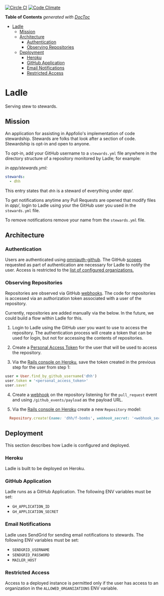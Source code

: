 [![Circle CI](https://circleci.com/gh/appfolio/ladle.svg?style=svg)](https://circleci.com/gh/appfolio/ladle)
[![Code Climate](https://codeclimate.com/github/appfolio/ladle/badges/gpa.svg)](https://codeclimate.com/github/appfolio/ladle)

<!-- START doctoc generated TOC please keep comment here to allow auto update -->
<!-- DON'T EDIT THIS SECTION, INSTEAD RE-RUN doctoc TO UPDATE -->
**Table of Contents**  *generated with [DocToc](https://github.com/thlorenz/doctoc)*

- [Ladle](#ladle)
  - [Mission](#mission)
  - [Architecture](#architecture)
    - [Authentication](#authentication)
    - [Observing Repositories](#observing-repositories)
  - [Deployment](#deployment)
    - [Heroku](#heroku)
    - [GitHub Application](#github-application)
    - [Email Notifications](#email-notifications)
    - [Restricted Access](#restricted-access)

<!-- END doctoc generated TOC please keep comment here to allow auto update -->

# Ladle

Serving stew to stewards.

## Mission

An application for assisting in Appfolio's implementation of code stewardship. Stewards are folks that look after a section of code. Stewardship is opt-in and open to anyone.

To opt-in, add your GitHub username to a `stewards.yml` file anywhere in the directory structure of a repository monitored by Ladle; for example:

  _in app/stewards.yml:_
  ```yaml
  stewards:
    - dhh
  ```

This entry states that `dhh` is a steward of everything under _app/_.

To get notifications anytime any Pull Requests are opened that modify files in _app/_, login to Ladle using your the GitHub user you used in the `stewards.yml` file.

To remove notifications remove your name from the `stewards.yml` file.

## Architecture

### Authentication

Users are authenticated using [omniauth-github](https://github.com/intridea/omniauth-github). The GitHub [scopes](https://developer.github.com/v3/oauth/#scopes) requested as part of authentication are necessary for Ladle to notify the user. Access is restricted to the [list of configured organizations.](#restricted-access)

### Observing Repositories

Repositories are observed via GitHub [webhooks](https://developer.github.com/v3/repos/hooks/). The code for repositories is accessed via an authorization token associated with a user of the repository. 

Currently, repositories are added manually via the below. In the future, we could build a flow within Ladle for this.

1. Login to Ladle using the GitHub user you want to use to access the repository. The authentication process will create a token that can be used for login, but not for accessing the contents of repositories.

2. Create a [Personal Access Token](https://help.github.com/articles/creating-an-access-token-for-command-line-use/) for the user that will be used to access the repository.

3. Via the [Rails console on Heroku](https://devcenter.heroku.com/articles/getting-started-with-rails4#console), save the token created in the previous step for the user from step 1:

  ```ruby
  user = User.find_by_github_username('dhh')
  user.token = '<personal_access_token>'
  user.save!
  ```
4. Create a [webhook](https://developer.github.com/webhooks/creating/) on the repository listening for the `pull_request` event and using `/github_events/payload` as the payload URL.

5. Via the [Rails console on Heroku](https://devcenter.heroku.com/articles/getting-started-with-rails4#console) create a new `Repository` model:

  ```ruby
    Repository.create!(name: 'dhh/f-bombs', webhook_secret: '<webhook_secret>', user: User.find_by_github_username('dhh'))
  ```

## Deployment

This section describes how Ladle is configured and deployed.

### Heroku

Ladle is built to be deployed on Heroku.

### GitHub Application

Ladle runs as a GitHub Application. The following ENV variables must be set:

  - `GH_APPLICATION_ID`
  - `GH_APPLICATION_SECRET`

### Email Notifications

Ladle uses SendGrid for sending email notifications to stewards. The following ENV variables must be set:

  - `SENDGRID_USERNAME`
  - `SENDGRID_PASSWORD`
  - `MAILER_HOST`

### Restricted Access

Access to a deployed instance is permitted only if the user has access to an organization in the `ALLOWED_ORGANIZATIONS` ENV variable.
